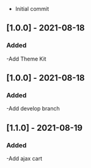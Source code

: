 - Initial commit

## [1.0.0] - 2021-08-18
### Added
-Add Theme Kit

## [1.0.0] - 2021-08-18
### Added
-Add develop branch

## [1.1.0] - 2021-08-19
### Added
-Add ajax cart

